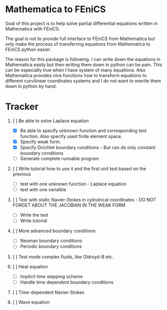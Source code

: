 # Mathematica to FEniCS

Goal of this project is to help solve partial differential equations written in Mathematica with FEniCS.

The goal is not to provide full interface to FEniCS from Mathematica but only make the process of transferring equations from Mathematica to FEniCS python easier.

The reason for this package is following. I can write down the equations in Mathematica easily but then writing them down in python can be pain. This can be especially true when I have system of many equations. Also Mathematica provides nice functions how to transform equations to different curvilinear coordinates systems and I do not want to rewrite them down in python by hand.



# Tracker


1. [ ] Be able to solve Laplace equation
   - [x] Be able to specify unknown function and corresponding test function. Also specify used finite element space.
   - [x] Specify weak form.
   - [x] Specify Dirichlet boundary conditions - But can do only constant boundary conditions
   - [ ] Generate complete runnable program

2. [ ] Write tutorial how to use it and the first unit test based on the previous
   - [ ] test with one unknown function - Laplace equation
   - [ ] test with one varialble

3. [ ] Test with static Navier-Stokes in cylindrical coordinates - DO NOT FORGET ABOUT THE JACOBIAN IN THE WEAK FORM
   - [ ] Write the test
   - [ ] Write tutorial

4. [ ] More advanced boundary conditions
   - [ ] Neuman boundary conditions
   - [ ] Periodic boundary conditions

5. [ ] Test mode complex fluids, like Oldroyd-B etc.

6. [ ] Heat equation
   - [ ] Implicit time stepping scheme
   - [ ] Handle time dependent boundary conditions

7. [ ] Time-dependent Navier-Stokes

8. [ ] Wave equation


